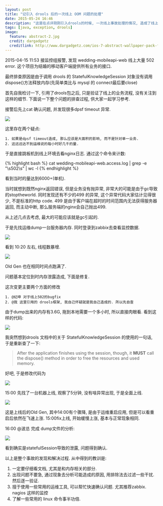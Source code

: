 ```yaml
---
layout: post
title: "记引入 drools 后的一次线上 OOM 问题的处理"
date: 2015-05-24 16:46
description: "这是在点评刚刚引入drools的时候, 一次线上事故处理的情况, 造成了线上结婚移动端接口的 OOM"
tags: [java, exception, drools]
image:
  feature: abstract-2.jpg
  credit: dargadgetz
  creditlink: http://www.dargadgetz.com/ios-7-abstract-wallpaper-pack-for-iphone-5-and-ipod-touch-retina/
---
```


2015-04-15 11:53 接监控组报警, 发现 wedding-mobileapi-web 线上大量 502 error.
这个项目为结婚的移动客户端提供所有业务的接口.

最终排查原因是由于调用 drools 的 StatefulKnowledgeSession 对象没有调用dispose()方法释放内存(先简单类比与 mysql 的 connect最后要close)

首先自我检讨一下, 引用了drools包之后, 只是验证了线上的业务流程, 没有关注到这样的细节. 
下面说一下整个问题的排查过程, 供大家一起学习参考.

接警后先上cat 确认问题, 并发现很多dpsf timeout 异常.

<img src="{{ site.cdn }}/files/2015/05/drools-01.png{{ site.img }}">

这里存在两个疑点: 

    1. 如果是dpsf timeout造成, 那么应该是大面积的影响, 而不是针对单一业务.
    2. 这远远达不到运维说的每小时好几千的量.

于是直接跳板机到线上环境去看nginx日志.
通过这个命令来计数: 

{% highlight bash %}
cat wedding-mobileapi-web.access.log | grep -e "\s502\s" | wc -l
{% endhighlight %}

看到当时的量达到6000+(单机).

当时就想到既然nginx返回错误, 但是业务没有抛异常, 非常大的可能是由于gc导致的stoptheworld.
同时发现还有不少的499 的异常, 这个异常代码大家估计见得很少, 不是标准的http code.
499 是由于客户端在超时的时间范围内无法获得服务器返回, 而主动中断, 那么服务端的nginx会自己抛出499.

从上述几点去考虑, 最大的可能应该就是gc引起的.

于是先找运维dump一台服务器内存. 同时登录到zabbix去查看监控数据.

<img src="{{ site.cdn }}/files/2015/05/drools-02.png{{ site.img }}">

看到 10:20 左右, 线程数暴增.

<img src="{{ site.cdn }}/files/2015/05/drools-03.png{{ site.img }}">

Old Gen 也在相同时间点跑满了.

问题基本定位到时内存泄露造成, 下面是修复.

这次变更主要两个方面的修改

    1. @纪坤 对于线上502的bugfix
    2. @我 这里引用的 drools框架, 我自己怀疑就是我自己造成的. 所以先自查

由于dump出来的内存有3.6G, 拖到本地需要一个多小时, 所以直接肉眼看.
看到这样的代码:

<img src="{{ site.cdn }}/files/2015/05/drools-04.png{{ site.img }}">

我突然想到drools 文档中的关于 StatefulKnowledgeSession 的使用的一句话, 于是重新查了一下:

> After the application finishes using the session, though, it **MUST** call the dispose() method in order to free the resources and used memory.

好吧, 于是修改代码为

<img src="{{ site.cdn }}/files/2015/05/drools-05.png{{ site.img }}">

15:00 先找了一台机器上线, 观察了5分钟, 没有啥异常出现, 于是全面上线.

<img src="{{ site.cdn }}/files/2015/05/drools-06.png{{ site.img }}">

这是上线后的Old Gen, 其中14:00有个骤降, 是由于运维重启应用, 但是可以看重启后依然在飞速上涨. 15:00fix上线, 开始缓慢上涨, 基本与正常现象相同.

16:00 @波总 完成 dump文件的分析:

<img src="{{ site.cdn }}/files/2015/05/drools-07.png{{ site.img }}">

看到确实是statefulSession导致的泄露, 问题得到确认.

以上是整个事故的发现和解决过程. 从中得到的教训是: 

1. 一定要仔细看文档, 尤其是和内存相关的部分.
2. 出现问题不要急, 通过现象去分析可能造成的原因, 用排除法去过滤一些干扰. 然后逐一验证.
3. 擅于使用一些常用的运维工具, 可以帮忙快速确认问题. 尤其推荐zabbix. nagios 这样的监控
4. 了解一些常用的 linux 命令事半功倍.